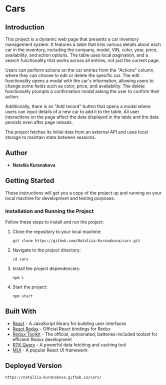 # Cars

## Introduction

This project is a dynamic web page that presents a car inventory management system. It features a table that lists various details about each car in the inventory, including the company, model, VIN, color, year, price, availability, and action options. The table uses local pagination, and a search functionality that works across all entries, not just the current page.

Users can perform actions on the car entries from the "Actions" column, where they can choose to edit or delete the specific car. The edit functionality opens a modal with the car's information, allowing users to change some fields such as color, price, and availability. The delete functionality prompts a confirmation modal asking the user to confirm their action.

Additionally, there is an "Add record" button that opens a modal where users can input details of a new car to add it to the table. All user interactions on the page affect the data displayed in the table and the data persists even after page reloads.

The project fetches its initial data from an external API and uses local storage to maintain state between sessions.

## Author

- **Nataliia Kuranakova**

## Getting Started

These instructions will get you a copy of the project up and running on your local machine for development and testing purposes.

### Installation and Running the Project

Follow these steps to install and run the project:

1. Clone the repository to your local machine:
    ```
    git clone https://github.com/Nataliia-Kuranakova/cars.git
    ```

2. Navigate to the project directory:
    ```
    cd cars
    ```

3. Install the project dependencies:
    ```
    npm i
    ```

4. Start the project:
    ```
    npm start
    ```


## Built With

- [React](https://reactjs.org/) - A JavaScript library for building user interfaces
- [React Redux](https://react-redux.js.org/) - Official React bindings for Redux
- [Redux Toolkit](https://redux-toolkit.js.org/) - The official, opinionated, batteries-included toolset for efficient Redux development
- [RTK Query](https://redux-toolkit.js.org/rtk-query/overview) - A powerful data fetching and caching tool
- [MUI](https://mui.com/) - A popular React UI framework

## Deployed Version
```
https://nataliia-kuranakova.github.io/cars/
```

